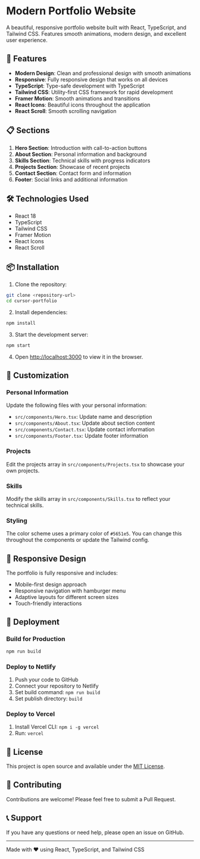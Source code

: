 # Modern Portfolio Website

A beautiful, responsive portfolio website built with React, TypeScript, and Tailwind CSS. Features smooth animations, modern design, and excellent user experience.

## 🚀 Features

- **Modern Design**: Clean and professional design with smooth animations
- **Responsive**: Fully responsive design that works on all devices
- **TypeScript**: Type-safe development with TypeScript
- **Tailwind CSS**: Utility-first CSS framework for rapid development
- **Framer Motion**: Smooth animations and transitions
- **React Icons**: Beautiful icons throughout the application
- **React Scroll**: Smooth scrolling navigation

## 📋 Sections

1. **Hero Section**: Introduction with call-to-action buttons
2. **About Section**: Personal information and background
3. **Skills Section**: Technical skills with progress indicators
4. **Projects Section**: Showcase of recent projects
5. **Contact Section**: Contact form and information
6. **Footer**: Social links and additional information

## 🛠️ Technologies Used

- React 18
- TypeScript
- Tailwind CSS
- Framer Motion
- React Icons
- React Scroll

## 📦 Installation

1. Clone the repository:
```bash
git clone <repository-url>
cd cursor-portfolio
```

2. Install dependencies:
```bash
npm install
```

3. Start the development server:
```bash
npm start
```

4. Open [http://localhost:3000](http://localhost:3000) to view it in the browser.

## 🎨 Customization

### Personal Information
Update the following files with your personal information:

- `src/components/Hero.tsx`: Update name and description
- `src/components/About.tsx`: Update about section content
- `src/components/Contact.tsx`: Update contact information
- `src/components/Footer.tsx`: Update footer information

### Projects
Edit the projects array in `src/components/Projects.tsx` to showcase your own projects.

### Skills
Modify the skills array in `src/components/Skills.tsx` to reflect your technical skills.

### Styling
The color scheme uses a primary color of `#5651e5`. You can change this throughout the components or update the Tailwind config.

## 📱 Responsive Design

The portfolio is fully responsive and includes:
- Mobile-first design approach
- Responsive navigation with hamburger menu
- Adaptive layouts for different screen sizes
- Touch-friendly interactions

## 🚀 Deployment

### Build for Production
```bash
npm run build
```

### Deploy to Netlify
1. Push your code to GitHub
2. Connect your repository to Netlify
3. Set build command: `npm run build`
4. Set publish directory: `build`

### Deploy to Vercel
1. Install Vercel CLI: `npm i -g vercel`
2. Run: `vercel`

## 📄 License

This project is open source and available under the [MIT License](LICENSE).

## 🤝 Contributing

Contributions are welcome! Please feel free to submit a Pull Request.

## 📞 Support

If you have any questions or need help, please open an issue on GitHub.

---

Made with ❤️ using React, TypeScript, and Tailwind CSS
